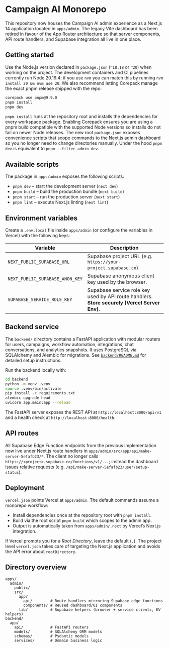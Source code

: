 # Campaign AI Monorepo

This repository now houses the Campaign AI admin experience as a Next.js 14 application located in `apps/admin`. The legacy Vite dashboard has been retired in favour of the App Router architecture so that server components, API route handlers, and Supabase integration all live in one place.

## Getting started

Use the Node.js version declared in `package.json` (`^18.18` or `^20`) when working on the project. The development containers and CI pipelines currently run Node 20.19.4; if you use `nvm` you can match this by running `nvm install 20 && nvm use 20`. We also recommend letting Corepack manage the exact pnpm release shipped with the repo:

```bash
corepack use pnpm@9.9.0
pnpm install
pnpm dev
```

`pnpm install` runs at the repository root and installs the dependencies for every workspace package. Enabling Corepack ensures you are using a pnpm build compatible with the supported Node versions so installs do not fail on newer Node releases. The new root `package.json` exposes convenience scripts that scope commands to the Next.js admin dashboard so you no longer need to change directories manually. Under the hood `pnpm dev` is equivalent to `pnpm --filter admin dev`.

## Available scripts

The package in `apps/admin` exposes the following scripts:

- `pnpm dev` – start the development server (`next dev`)
- `pnpm build` – build the production bundle (`next build`)
- `pnpm start` – run the production server (`next start`)
- `pnpm lint` – execute Next.js linting (`next lint`)

## Environment variables

Create a `.env.local` file inside `apps/admin` (or configure the variables in Vercel) with the following keys:

| Variable | Description |
| --- | --- |
| `NEXT_PUBLIC_SUPABASE_URL` | Supabase project URL (e.g. `https://your-project.supabase.co`). |
| `NEXT_PUBLIC_SUPABASE_ANON_KEY` | Supabase anonymous client key used by the browser. |
| `SUPABASE_SERVICE_ROLE_KEY` | Supabase service role key used by API route handlers. **Store securely (Vercel Server Env).** |

## Backend service

The `backend/` directory contains a FastAPI application with modular routers for users, campaigns, workflow automation, integrations, chat conversations, and analytics snapshots. It uses PostgreSQL via SQLAlchemy and Alembic for migrations. See [`backend/README.md`](backend/README.md) for detailed setup instructions.

Run the backend locally with:

```bash
cd backend
python -m venv .venv
source .venv/bin/activate
pip install -r requirements.txt
alembic upgrade head
uvicorn app.main:app --reload
```

The FastAPI server exposes the REST API at `http://localhost:8000/api/v1` and a health check at `http://localhost:8000/health`.

## API routes

All Supabase Edge Function endpoints from the previous implementation now live under Next.js route handlers in `apps/admin/src/app/api/make-server-5efafb23/*`. The client no longer calls `https://<project>.supabase.co/functions/v1/...`; instead the dashboard issues relative requests (e.g. `/api/make-server-5efafb23/user/setup-status`).

## Deployment

`vercel.json` points Vercel at `apps/admin`. The default commands assume a monorepo workflow:

- Install dependencies once at the repository root with `pnpm install`.
- Build via the root script `pnpm build` which scopes to the admin app.
- Output is automatically taken from `apps/admin/.next` by Vercel’s Next.js integration.

If Vercel prompts you for a *Root Directory*, leave the default (`.`). The project level `vercel.json` takes care of targeting the Next.js application and avoids the API error about `rootDirectory`.

## Directory overview

```
apps/
  admin/
    public/
    src/
      app/
        api/        # Route handlers mirroring Supabase edge functions
        components/ # Reused dashboard/UI components
      lib/          # Supabase helpers (browser + service clients, KV helpers)
backend/
  app/
    api/            # FastAPI routers
    models/         # SQLAlchemy ORM models
    schemas/        # Pydantic models
    services/       # Domain business logic
```
